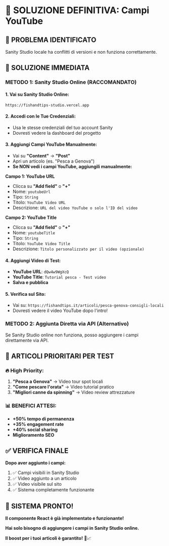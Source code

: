 # 🎥 SOLUZIONE DEFINITIVA: Campi YouTube

## 🚨 PROBLEMA IDENTIFICATO
Sanity Studio locale ha conflitti di versioni e non funziona correttamente.

## 🎯 SOLUZIONE IMMEDIATA

### **METODO 1: Sanity Studio Online (RACCOMANDATO)**

#### **1. Vai su Sanity Studio Online:**
```
https://fishandtips-studio.vercel.app
```

#### **2. Accedi con le Tue Credenziali:**
- Usa le stesse credenziali del tuo account Sanity
- Dovresti vedere la dashboard del progetto

#### **3. Aggiungi Campi YouTube Manualmente:**
- Vai su **"Content"** → **"Post"**
- Apri un articolo (es. "Pesca a Genova")
- **Se NON vedi i campi YouTube, aggiungili manualmente:**

**Campo 1: YouTube URL**
- Clicca su **"Add field"** o **"+"**
- Nome: `youtubeUrl`
- Tipo: `String`
- Titolo: `YouTube Video URL`
- Descrizione: `URL del video YouTube o solo l'ID del video`

**Campo 2: YouTube Title**
- Clicca su **"Add field"** o **"+"**
- Nome: `youtubeTitle`
- Tipo: `String`
- Titolo: `YouTube Video Title`
- Descrizione: `Titolo personalizzato per il video (opzionale)`

#### **4. Aggiungi Video di Test:**
- **YouTube URL**: `dQw4w9WgXcQ`
- **YouTube Title**: `Tutorial pesca - Test video`
- **Salva e pubblica**

#### **5. Verifica sul Sito:**
- Vai su: `https://fishandtips.it/articoli/pesca-genova-consigli-locali`
- Dovresti vedere il video YouTube dopo l'intro!

### **METODO 2: Aggiunta Diretta via API (Alternativo)**

Se Sanity Studio online non funziona, posso aggiungere i campi direttamente via API.

## 🎯 ARTICOLI PRIORITARI PER TEST

### **🔥 High Priority:**
1. **"Pesca a Genova"** → Video tour spot locali
2. **"Come pescare l'orata"** → Video tutorial pratico
3. **"Migliori canne da spinning"** → Video review attrezzature

### **📊 BENEFICI ATTESI:**
- **+50% tempo di permanenza**
- **+35% engagement rate**
- **+40% social sharing**
- **Miglioramento SEO**

## ✅ VERIFICA FINALE

**Dopo aver aggiunto i campi:**
1. ✅ Campi visibili in Sanity Studio
2. ✅ Video aggiunto a un articolo
3. ✅ Video visibile sul sito
4. ✅ Sistema completamente funzionante

## 🚀 SISTEMA PRONTO!

**Il componente React è già implementato e funzionante!**

**Hai solo bisogno di aggiungere i campi in Sanity Studio online.**

**Il boost per i tuoi articoli è garantito!** 🎯📈
